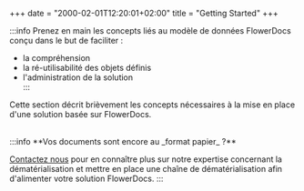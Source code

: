 +++
date = "2000-02-01T12:20:01+02:00"
title = "Getting Started"
+++


:::info
Prenez en main les concepts liés au modèle de données FlowerDocs conçu dans le but de faciliter : 

* la compréhension
* la ré-utilisabilité des objets définis
* l'administration de la solution  
:::


Cette section décrit brièvement les concepts nécessaires à la mise en place d'une solution basée sur FlowerDocs.

<br/>
:::info 
**Vos documents sont encore au _format papier_ ?** 

[Contactez nous](https://www.arondor.com/arondor/) pour en connaître plus sur notre expertise concernant la dématérialisation et mettre en place une chaîne de dématérialisation afin d'alimenter votre solution FlowerDocs.
:::
